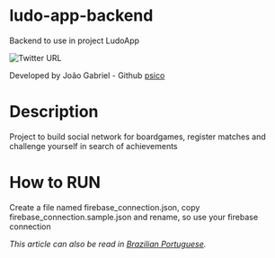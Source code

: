 # ludo-app-backend
Backend to use in project LudoApp

![Twitter URL](https://img.shields.io/twitter/url?style=social&url=https%3A%2F%2Ftwitter.com%2Fpsico_jg)

Developed by João Gabriel - Github [psico](https://github.com/psico)

# Description
Project to build social network for boardgames, register matches and challenge yourself in search of achievements

# How to RUN
Create a file named firebase_connection.json, copy firebase_connection.sample.json and rename, so use your firebase connection

*This article can also be read in [Brazilian Portuguese](README-pt-BR.md).*

